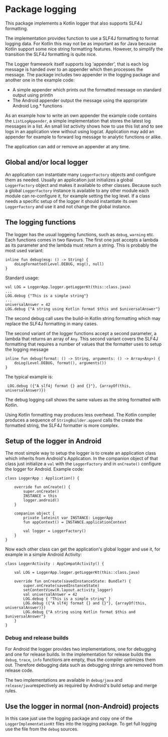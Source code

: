 # Package logging

This package implements a Kotlin logger that also supports SLF4J formatting.

The implementation provides function to use a SLF4J formatting to format logging data. For Kotlin 
this may not be as important as for Java because Kotlin support some nice string formatting features.
However, to simplify the transition the SLF4J formatting is quite nice.

The Logger framework itself supports log 'appender', that is each log message is handed over
to an appender which then processes the message. The package includes two appender in the
logging package and another one in the example code:

* A simple appender which prints out the formatted message on standard output using println
* The Android appender output the message using the appropriate Android Log.* functions

As an example how to write an own appender the example code contains the `ListLogAppender`, a simple
implementation that stores the latest log messages in a list. An small list activity shows how to
use this list and to see logs in an application view without using logcat. Application may add 
an appender for example to forward log message to analytic functions or alike.

The application can add or remove an appender at any time.


## Global and/or local logger ##

An application can instantiate many `LoggerFactory` objects and configure them as needed. Usually
an application just initializes a global `LoggerFactory` object and makes it available to other
classes. Because such a global `LoggerFactory` instance is available to any other module each module
can re-configure it, for example setting the log level. If a class needs a specific setup of the
logger it should instantiate its own `LoggerFactory` and use it and not change the global instance.


## The logging functions ##

The logger has the usual loggeing functions, such as `debug`, `warning` etc. Each functions comes 
in two flavours. The first one just accepts a lambda as its parameter and the lambda must return
a string. This is probably the most used variant:

    inline fun debug(msg: () -> String) {
        doLogFormatted(Level.DEBUG, msg(), null)
    }

Standard usage:

    val LOG = LoggerApp.logger.getLoggerKt(this::class.java)
    ...
    LOG.debug {"This is a simple string"}
    ...
    universalAnswer = 42
    LOG.debug {"A string using Kotlin format $this and $universalAnswer"}
    
The second debug call uses the build-in Kotlin string formatting which may replace the SLF4J
formatting in many cases.

The second variant of the logger functions accept a second parameter, a lambda that returns an 
array of `Any`. This second variant covers the SLF4J formatting that requires a number of values
that the formatter uses to setup the logging message

    inline fun debug(format: () -> String, arguments: () -> Array<Any>) {
        doLog(Level.DEBUG, format(), arguments())
    }

The typical example is:

     LOG.debug ({"A slf4j format {} and {}"}, {arrayOf(this, universalAnswer)})

The debug logging call shows the same values as the string formatted with Kotlin.
 
Using Kotlin formatting may produces less overhead. The Kotlin compiler produces a sequence of 
`StringBuilder.append` calls the create the formatted string, the SLF4J formatter is more complex.


## Setup of the logger in Android ##

The most simple way to setup the logger is to create an application class which inherits from
Android's Application. In the companion object of that class just initialize a `val` with the 
`LoggerFactory` and in `onCreate()` configure the logger for Android. Example code:

    class LoggerApp : Application() {
    
        override fun onCreate() {
            super.onCreate()
            INSTANCE = this
            logger.android()
        }
    
        companion object {
            private lateinit var INSTANCE: LoggerApp
            fun appContext() = INSTANCE.applicationContext
    
            val logger = LoggerFactory()
        }
    }

Now each other class can get the application's global logger and use it, for example in a simple
Android Activity:

    class LoggerActivity : AppCompatActivity() {
    
        val LOG = LoggerApp.logger.getLoggerKt(this::class.java)
    
        override fun onCreate(savedInstanceState: Bundle?) {
            super.onCreate(savedInstanceState)
            setContentView(R.layout.activity_logger)
            val universalAnswer = 42
            LOG.debug { "This is a simple string" }
            LOG.debug ({"A slf4j format {} and {}"}, {arrayOf(this, universalAnswer)})
            LOG.debug {"A string using Kotlin format $this and $universalAnswer"}
        }
    }

### Debug and release builds ###

For Android the logger provides two implementations, one for debugging and one for release builds.
In the implementation for release builds the `debug`, `trace`, `info` functions are empty, thus the
compiler optimizes them out. Therefore debugging data such as debugging strings are removed from
release code.

The two implementations are available in `debug/java` and `release/java`respectively as required
by Android's build setup and merge rules.


## Use the logger in normal (non-Android) projects ##

In this case just use the logging package and copy one of the `LoggerImplementationKt` files into
the logging package. To get full logging use the file from the `debug` sources. 
